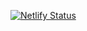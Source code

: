 [![Netlify Status](https://api.netlify.com/api/v1/badges/7d2f61a9-9432-4d13-8fc1-80383d889689/deploy-status)](https://app.netlify.com/sites/baobao-restuarant-ferris/deploys)
